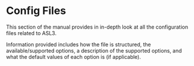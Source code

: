 # Config Files

This section of the manual provides in in-depth look at all the configuration files related to ASL3.

Information provided includes how the file is structured, the available/supported options, a description of the supported options, and what the default values of each option is (if applicable).